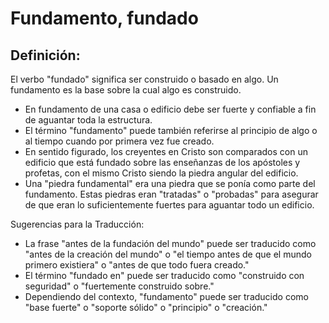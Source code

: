 # Fundamento, fundado

## Definición: 

El verbo "fundado" significa ser construido o basado en algo. Un fundamento es la base sobre la cual algo es construido.

* En fundamento de una casa o edificio debe ser fuerte y confiable a fin de aguantar toda la estructura.
* El término "fundamento" puede también referirse al principio de algo o al tiempo cuando por primera vez fue creado.
* En sentido figurado, los creyentes en Cristo son comparados con un edificio que está fundado sobre las enseñanzas de los apóstoles y profetas, con el mismo Cristo siendo la piedra angular del edificio.
* Una "piedra fundamental" era una piedra que se ponía como parte del fundamento. Estas piedras eran "tratadas" o "probadas" para asegurar de que eran lo suficientemente fuertes para aguantar todo un edificio.

Sugerencias para la Traducción:

* La frase "antes de la fundación del mundo" puede ser traducido como "antes de la creación del mundo" o "el tiempo antes de que el mundo primero existiera" o "antes de que todo fuera creado."
* El término "fundado en" puede ser traducido como "construido con seguridad" o "fuertemente construido sobre."
* Dependiendo del contexto, "fundamento" puede ser traducido como "base fuerte" o "soporte sólido" o "principio" o "creación."

